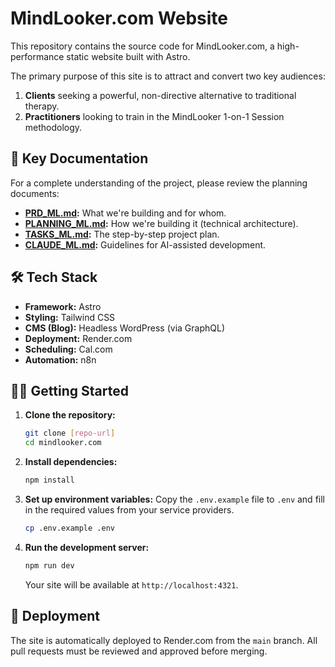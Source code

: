# MindLooker.com Website

This repository contains the source code for MindLooker.com, a high-performance static website built with Astro.

The primary purpose of this site is to attract and convert two key audiences:
1.  **Clients** seeking a powerful, non-directive alternative to traditional therapy.
2.  **Practitioners** looking to train in the MindLooker 1-on-1 Session methodology.

## 🚀 Key Documentation

For a complete understanding of the project, please review the planning documents:

- **[PRD_ML.md](./PRD_ML.md):** What we're building and for whom.
- **[PLANNING_ML.md](./PLANNING_ML.md):** How we're building it (technical architecture).
- **[TASKS_ML.md](./TASKS_ML.md):** The step-by-step project plan.
- **[CLAUDE_ML.md](./CLAUDE_ML.md):** Guidelines for AI-assisted development.

## 🛠 Tech Stack

- **Framework:** Astro
- **Styling:** Tailwind CSS
- **CMS (Blog):** Headless WordPress (via GraphQL)
- **Deployment:** Render.com
- **Scheduling:** Cal.com
- **Automation:** n8n

## 🏃‍♀️ Getting Started

1.  **Clone the repository:**
    ```bash
    git clone [repo-url]
    cd mindlooker.com
    ```

2.  **Install dependencies:**
    ```bash
    npm install
    ```

3.  **Set up environment variables:**
    Copy the `.env.example` file to `.env` and fill in the required values from your service providers.
    ```bash
    cp .env.example .env
    ```

4.  **Run the development server:**
    ```bash
    npm run dev
    ```
    Your site will be available at `http://localhost:4321`.

## 🚢 Deployment

The site is automatically deployed to Render.com from the `main` branch. All pull requests must be reviewed and approved before merging.